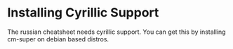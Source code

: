 Installing Cyrillic Support
===========================
The russian cheatsheet needs cyrillic support. 
You can get this by installing cm-super on debian based distros.
